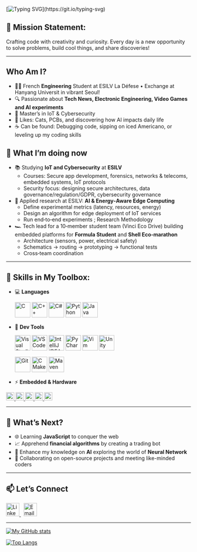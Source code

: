 [![Typing SVG](https://readme-typing-svg.herokuapp.com?font=Fira+Code&weight=700&size=30&duration=3500&pause=500&vCenter=true&random=false&width=435&lines=Hello+world+!+I'm+Théo+!)](https://git.io/typing-svg)



## 🎯 Mission Statement:
Crafting code with creativity and curiosity. Every day is a new opportunity to solve problems, build cool things, and share discoveries!

---
##  Who Am I?
- 🧑‍💻 French **Engineering** Student at ESILV La Défese • Exchange at Hanyang Universit in vibrant Seoul!
- 🔍 Passionate about **Tech News, Electronic Engineering, Video Games and AI experiments**
- 🔐 Master’s in IoT & Cybersecurity
- 🐾 Likes: Cats, PCBs, and discovering how AI impacts daily life
- ☕ Can be found: Debugging code, sipping on iced Americano, or leveling up my coding skills

## 🧭 What I’m doing now
- 📚 Studying **IoT and Cybersecurity** at **ESILV**
  - Courses: Secure app development, forensics, networks & telecoms, embedded systems, IoT protocols  
  - Security focus: designing secure architectures, data governance/regulation/GDPR, cybersecurity governance
- 🧪 Applied research at ESILV: **AI & Energy‑Aware Edge Computing**  
  - Define experimental metrics (latency, resources, energy)
  - Design an algorithm for edge deployment of IoT services
  - Run end‑to‑end experiments ; Research Methodology
- 🏎️ Tech lead for a 10‑member student team (Vinci Eco Drive) building embedded platforms for **Formula Student** and **Shell Eco‑marathon**  
  - Architecture (sensors, power, electrical safety)
  - Schematics → routing → prototyping → functional tests
  - Cross‑team coordination

---
## 🌟 Skills in My Toolbox:
- 💻 **Languages**
  
  <a href="https://en.cppreference.com/w/c" title="C"><img src="https://cdn.jsdelivr.net/gh/devicons/devicon@latest/icons/embeddedc/embeddedc-original.svg" height="42" alt="C" /></a>
  <a href="https://en.cppreference.com/w/cpp" title="C++"><img src="https://cdn.jsdelivr.net/gh/devicons/devicon/icons/cplusplus/cplusplus-original.svg" height="42" alt="C++" /></a>
  <a href="https://learn.microsoft.com/dotnet/csharp/" title="C#"><img src="https://cdn.jsdelivr.net/gh/devicons/devicon/icons/csharp/csharp-original.svg" height="42" alt="C#" /></a>
  <a href="https://www.python.org/" title="Python"><img src="https://cdn.jsdelivr.net/gh/devicons/devicon/icons/python/python-original.svg" height="42" alt="Python" /></a>
  <a href="https://dev.java/" title="Java"><img src="https://cdn.jsdelivr.net/gh/devicons/devicon/icons/java/java-original.svg" height="42" alt="Java" /></a>
  
- 🔧 **Dev Tools**
  
  <a href="https://visualstudio.microsoft.com/" title="Visual Studio"><img src="https://cdn.jsdelivr.net/gh/devicons/devicon/icons/visualstudio/visualstudio-plain.svg" height="42" alt="Visual Studio" /></a>
  <a href="https://code.visualstudio.com/" title="VS Code"><img src="https://cdn.jsdelivr.net/gh/devicons/devicon/icons/vscode/vscode-original.svg" height="42" alt="VS Code" /></a>
  <a href="https://www.jetbrains.com/idea/" title="IntelliJ IDEA"><img src="https://cdn.jsdelivr.net/gh/devicons/devicon/icons/intellij/intellij-original.svg" height="42" alt="IntelliJ IDEA" /></a>
  <a href="https://www.jetbrains.com/pycharm/" title="PyCharm"><img src="https://cdn.jsdelivr.net/gh/devicons/devicon/icons/pycharm/pycharm-original.svg" height="42" alt="PyCharm" /></a>
  <a href="https://https://www.vim.org/" title="Vim"><img src="https://cdn.jsdelivr.net/gh/devicons/devicon@latest/icons/vim/vim-original.svg" height="42" alt="Vim" /></a>
  <a href="https://unity.com/" title="Unity"><img src="https://cdn.jsdelivr.net/gh/devicons/devicon/icons/unity/unity-original.svg" height="42" alt="Unity" /></a>

  <a href="https://git-scm.com/" title="Git"><img src="https://cdn.jsdelivr.net/gh/devicons/devicon/icons/git/git-original.svg" height="42" alt="Git" /></a>
  <a href="https://cmake.org/" title="CMake"><img src="https://cdn.jsdelivr.net/gh/devicons/devicon/icons/cmake/cmake-original.svg" height="42" alt="CMake" /></a>
  <a href="https://maven.apache.org/" title="Maven"><img src="https://cdn.jsdelivr.net/gh/devicons/devicon/icons/maven/maven-original.svg" height="42" alt="Maven" /></a>

- ⚡ **Embedded & Hardware**

<a href="https://www.arduino.cc/" title="Arduino">
  <img src="https://img.shields.io/badge/Arduino-00979D?logo=arduino&logoColor=white&style=for-the-badge" height="22" alt="Arduino" />
</a> 
<a href="https://www.espressif.com/en/products/socs/esp32" title="ESP32 / Espressif">
  <img src="https://img.shields.io/badge/ESP32-E7352C?logo=espressif&logoColor=white&style=for-the-badge" height="22" alt="ESP32" />
</a>
<a href="https://www.st.com/en/microcontrollers-microprocessors/stm32-32-bit-arm-cortex-mcus.html" title="STM32">
  <img src="https://img.shields.io/badge/STM32-03234B?logo=stmicroelectronics&logoColor=white&style=for-the-badge" height="22" alt="STM32" />
</a> 
  <a href="https://www.altium.com/altium-designer/" title="Altium Designer">
  <img src="https://img.shields.io/badge/Altium%20Designer-A5915F?logo=altiumdesigner&logoColor=white&style=for-the-badge" height="22" alt="Altium Designer" />
</a> 
  <a href="https://www.kicad.org/" title="KiCad">
  <img src="https://img.shields.io/badge/KiCad-314CB0?logo=kicad&logoColor=white&style=for-the-badge" height="22" alt="KiCad" />
</a> 

---
## 🚀 What’s Next?
- 🌐 Learning **JavaScript** to conquer the web
- 📈 Apprehend **financial algorithms** by creating a trading bot
- 🤖 Enhance my knowledge on **AI** exploring the world of **Neural Network**
- 🤝 Collaborating on open-source projects and meeting like-minded coders

---
## 📫 Let’s Connect

<p>
  <a href="https://www.linkedin.com/in/th%C3%A9o-hardy-0b6561255/" title="LinkedIn">
    <img src="https://skillicons.dev/icons?i=linkedin" height="36" alt="LinkedIn" />
  </a>
  &nbsp;
  <a href="mailto:theo.hardy92@gmail.com" title="Email">
    <img src="https://skillicons.dev/icons?i=gmail" height="36" alt="Email" />
  </a>
</p>




---

[![My GitHub stats](https://github-readme-stats.vercel.app/api?username=TheHardy04&show_icons=true&theme=transparent)](https://github.com/anuraghazra/github-readme-stats)

[![Top Langs](https://github-readme-stats.vercel.app/api/top-langs/?username=TheHardy04&layout=pie&theme=transparent)](https://github.com/anuraghazra/github-readme-stats)
